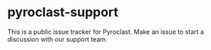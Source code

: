 # pyroclast-support

This is a public issue tracker for Pyroclast. Make an issue to start a discussion with our support team.